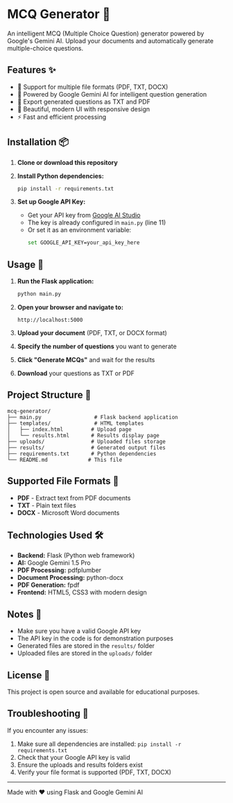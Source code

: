 # MCQ Generator 🎯

An intelligent MCQ (Multiple Choice Question) generator powered by Google's Gemini AI. Upload your documents and automatically generate multiple-choice questions.

## Features ✨

- 📄 Support for multiple file formats (PDF, TXT, DOCX)
- 🤖 Powered by Google Gemini AI for intelligent question generation
- 📑 Export generated questions as TXT and PDF
- 🎨 Beautiful, modern UI with responsive design
- ⚡ Fast and efficient processing

## Installation 📦

1. **Clone or download this repository**

2. **Install Python dependencies:**
   ```bash
   pip install -r requirements.txt
   ```

3. **Set up Google API Key:**
   - Get your API key from [Google AI Studio](https://makersuite.google.com/app/apikey)
   - The key is already configured in `main.py` (line 11)
   - Or set it as an environment variable:
     ```bash
     set GOOGLE_API_KEY=your_api_key_here
     ```

## Usage 🚀

1. **Run the Flask application:**
   ```bash
   python main.py
   ```

2. **Open your browser and navigate to:**
   ```
   http://localhost:5000
   ```

3. **Upload your document** (PDF, TXT, or DOCX format)

4. **Specify the number of questions** you want to generate

5. **Click "Generate MCQs"** and wait for the results

6. **Download** your questions as TXT or PDF

## Project Structure 📁

```
mcq-generator/
├── main.py                 # Flask backend application
├── templates/              # HTML templates
│   ├── index.html         # Upload page
│   └── results.html       # Results display page
├── uploads/               # Uploaded files storage
├── results/               # Generated output files
├── requirements.txt       # Python dependencies
└── README.md             # This file
```

## Supported File Formats 📄

- **PDF** - Extract text from PDF documents
- **TXT** - Plain text files
- **DOCX** - Microsoft Word documents

## Technologies Used 🛠️

- **Backend:** Flask (Python web framework)
- **AI:** Google Gemini 1.5 Pro
- **PDF Processing:** pdfplumber
- **Document Processing:** python-docx
- **PDF Generation:** fpdf
- **Frontend:** HTML5, CSS3 with modern design

## Notes 📝

- Make sure you have a valid Google API key
- The API key in the code is for demonstration purposes
- Generated files are stored in the `results/` folder
- Uploaded files are stored in the `uploads/` folder

## License 📄

This project is open source and available for educational purposes.

## Troubleshooting 🔧

If you encounter any issues:

1. Make sure all dependencies are installed: `pip install -r requirements.txt`
2. Check that your Google API key is valid
3. Ensure the uploads and results folders exist
4. Verify your file format is supported (PDF, TXT, DOCX)

---

Made with ❤️ using Flask and Google Gemini AI
